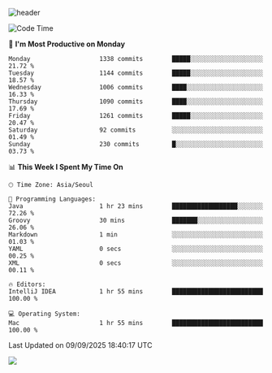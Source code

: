 ![header](https://capsule-render.vercel.app/api?type=Egg&color=timeAuto&height=300&section=header&text=PoPo&fontSize=90&animation=fadeIn)

  <!--START_SECTION:waka-->
![Code Time](http://img.shields.io/badge/Code%20Time-2%2C951%20hrs%2023%20mins-blue)

📅 **I'm Most Productive on Monday** 

```text
Monday                   1338 commits        █████░░░░░░░░░░░░░░░░░░░░   21.72 % 
Tuesday                  1144 commits        █████░░░░░░░░░░░░░░░░░░░░   18.57 % 
Wednesday                1006 commits        ████░░░░░░░░░░░░░░░░░░░░░   16.33 % 
Thursday                 1090 commits        ████░░░░░░░░░░░░░░░░░░░░░   17.69 % 
Friday                   1261 commits        █████░░░░░░░░░░░░░░░░░░░░   20.47 % 
Saturday                 92 commits          ░░░░░░░░░░░░░░░░░░░░░░░░░   01.49 % 
Sunday                   230 commits         █░░░░░░░░░░░░░░░░░░░░░░░░   03.73 % 
```


📊 **This Week I Spent My Time On** 

```text
🕑︎ Time Zone: Asia/Seoul

💬 Programming Languages: 
Java                     1 hr 23 mins        ██████████████████░░░░░░░   72.26 % 
Groovy                   30 mins             ███████░░░░░░░░░░░░░░░░░░   26.06 % 
Markdown                 1 min               ░░░░░░░░░░░░░░░░░░░░░░░░░   01.03 % 
YAML                     0 secs              ░░░░░░░░░░░░░░░░░░░░░░░░░   00.25 % 
XML                      0 secs              ░░░░░░░░░░░░░░░░░░░░░░░░░   00.11 % 

🔥 Editors: 
IntelliJ IDEA            1 hr 55 mins        █████████████████████████   100.00 % 

💻 Operating System: 
Mac                      1 hr 55 mins        █████████████████████████   100.00 % 
```


 Last Updated on 09/09/2025 18:40:17 UTC
<!--END_SECTION:waka-->



<img src="https://capsule-render.vercel.app/api?type=Egg&color=timeAuto&height=300&section=footer&text=PoPo&fontSize=90&animation=fadeIn&reversal=true" />
